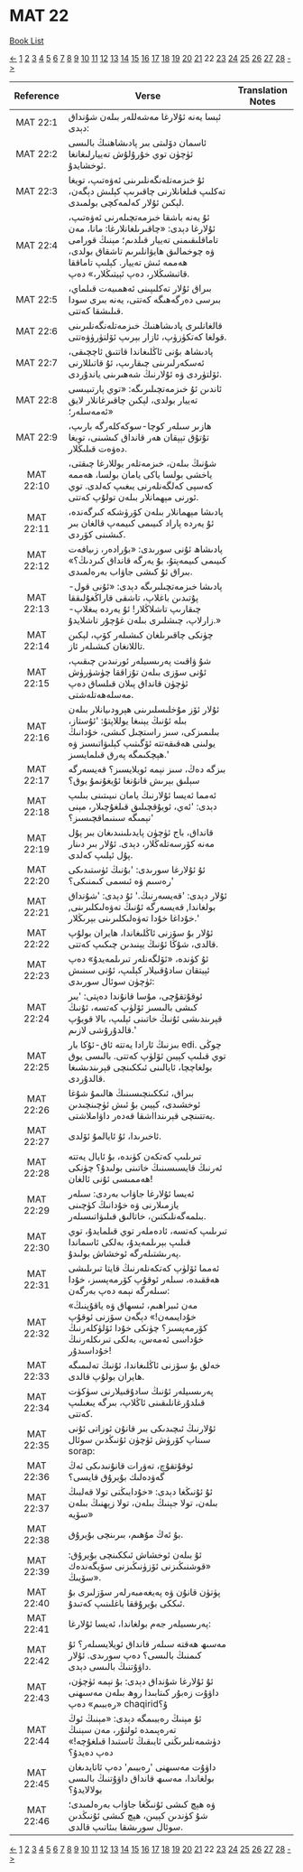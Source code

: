 # MAT 22
[Book List](../README.md)

[<-](./chapter_21.md) [1](./chapter_1.md) [2](./chapter_2.md) [3](./chapter_3.md) [4](./chapter_4.md) [5](./chapter_5.md) [6](./chapter_6.md) [7](./chapter_7.md) [8](./chapter_8.md) [9](./chapter_9.md) [10](./chapter_10.md) [11](./chapter_11.md) [12](./chapter_12.md) [13](./chapter_13.md) [14](./chapter_14.md) [15](./chapter_15.md) [16](./chapter_16.md) [17](./chapter_17.md) [18](./chapter_18.md) [19](./chapter_19.md) [20](./chapter_20.md) [21](./chapter_21.md) 22 [23](./chapter_23.md) [24](./chapter_24.md) [25](./chapter_25.md) [26](./chapter_26.md) [27](./chapter_27.md) [28](./chapter_28.md) [->](./chapter_23.md)

| Reference | Verse | Translation Notes |
|:---------:|-------|-------------------|
|MAT 22:1|ئېسا يەنە ئۇلارغا مەشەللەر بىلەن شۇنداق دېدى:||
|MAT 22:2|ئاسمان دۆلىتى بىر پادىشاھنىڭ بالىسى ئۈچۈن توي خۇرۇلۇش تەييارلىغانغا ئوخشايدۇ.||
|MAT 22:3|ئۇ خىزمەتلەنگەنلىرىنى ئەۋەتىپ، تويغا تەكلىپ قىلغانلارنى چاقىرىپ كېلىش دېگەن، لېكىن ئۇلار كەلمەكچى بولمىدى.||
|MAT 22:4|ئۇ يەنە باشقا خىزمەتچىلەرنى ئەۋەتىپ، ئۇلارغا دېدى: «چاقىرىلغانلارغا: مانا، مەن تاماقلىقىمنى تەييار قىلدىم؛ مېنىڭ قورامى ۋە چوخمالىق ھايۋانلىرىم تاشقاق بولدى، ھەممە ئىش تەييار. كېلىپ تاماققا قاتىشىڭلار، دەپ ئېيتىڭلار،» دەپ.||
|MAT 22:5|بىراق ئۇلار تەكلىپىنى ئەھمىيەت قىلماي، بىرسى دەرگەھىگە كەتتى، يەنە بىرى سودا قىلىشقا كەتتى.||
|MAT 22:6|قالغانلىرى پادىشاھنىڭ خىزمەتلەنگەنلىرىنى قولغا كەتكۈزۈپ، ئازار بېرىپ ئۆلتۈرۈۋەتتى.||
|MAT 22:7|پادىشاھ بۇنى ئاڭلىغاندا قاتتىق ئاچچىقى، ئەسكەرلىرىنى چىقارىپ، ئۇ قاتىللارنى ئۆلتۈردى ۋە ئۇلارنىڭ شەھىرىنى ياندۇردى.||
|MAT 22:8|ئاندىن ئۇ خىزمەتچىلىرىگە: «توي پارتىيىسى تەييار بولدى، لېكىن چاقىرغانلار لايق ئەمەسلەر؛»||
|MAT 22:9|ھازىر سىلەر كوچا-سوكەكلەرگە بارىپ، تۇتۇق تېپقان ھەر قانداق كىشىنى، تويغا دەۋەت قىلىڭلار.||
|MAT 22:10|شۇنىڭ بىلەن، خىزمەتلەر يوللارغا چىقتى، ياخشى بولسا ياكى يامان بولسا، ھەممە كەسپى كەلگەنلەرنى يىغىپ كەلدى. توي ئورنى مېھمانلار بىلەن تولۇپ كەتتى.||
|MAT 22:11|پادىشا مېھمانلار بىلەن كۆرۈشكە كىرگەندە، ئۇ يەردە پاراد كىيىمى كىيمەپ قالغان بىر كىشىنى كۆردى.||
|MAT 22:12|پادىشاھ ئۇنى سورىدى: «بۇرادەر، زىيافەت كىيىمى كىيمەپتۇ، بۇ يەرگە قانداق كىردىڭ؟» بىراق ئۇ كىشى جاۋاب بەرەلمىدى.||
|MAT 22:13|پادىشا خىزمەتچىلىرىگە دېدى: «ئۇنى قول-پۇتىدىن باغلاپ، تاشقى قاراڭغۇلىققا چىقارىپ تاشلاڭلار! ئۇ يەردە يىغلاپ-زارلاپ، چىشلىرى بىلەن غۇچۇر تاشلايدۇ.»||
|MAT 22:14|چۈنكى چاقىرىلغان كىشىلەر كۆپ، لېكىن تاللانغان كىشىلەر ئاز.||
|MAT 22:15|شۇ ۋاقىت پەرىسىيلەر ئورنىدىن چىقىپ، ئۇنى سۆزى بىلەن تۇزاققا چۈشۈرۈش ئۈچۈن قانداق پىلان قىلساق دەپ مەسلەھەتلەشتى.||
|MAT 22:16|ئۇلار ئۆز مۇخلىسلىرىنى ھېرودىيانلار بىلەن بىلە ئۇنىڭ يېنىغا يوللاپتۇ: 'ئۇستاز، بىلىمىزكى، سىز راستچىل كىشى، خۇدانىڭ يولىنى ھەقىقەتتە ئۆگىتىپ كېلىۋاتىسىز ۋە ھېچكىمگە پەرق قىلمايسىز.'||
|MAT 22:17|بىزگە دەڭ، سىز نېمە ئويلايسىز؟ قەيسەرگە سېلىق بېرىش قانۇنغا ئۇيغۇنمۇ يوق؟||
|MAT 22:18|ئەمما ئەيسا ئۇلارنىڭ يامان نىيىتىنى بىلىپ دېدى: 'ئەي، ئويۇقچىلىق قىلغۇچىلار، مېنى نېمىگە سىنىماقچىسىز؟'||
|MAT 22:19|قانداق، باج ئۈچۈن پايدىلىنىدىغان بىر پۇل مەنە كۆرسەتلەڭلار، دېدى. ئۇلار بىر دىنار پۇل ئېلىپ كەلدى.||
|MAT 22:20|ئۇ ئۇلارغا سورىدى: 'بۇنىڭ ئۈستىدىكى رەسىم ۋە ئىسمى كىمنىكى؟'||
|MAT 22:21|ئۇلار دېدى: 'قەيسەرنىڭ.' ئۇ دېدى: 'شۇنداق بولغاندا, قەيسەرگە ئۇنىڭ تەۋەلىكلىرىنى, خۇداغا خۇدا تەۋەلىكلىرىنى بېرىڭلار.'||
|MAT 22:22|ئۇلار بۇ سۆزنى ئاڭلىغاندا، ھايران بولۇپ قالدى، شۇڭا ئۇنىڭ يېنىدىن چىكىپ كەتتى.||
|MAT 22:23|ئۇ كۈندە، «ئۆلگەنلەر تىرىلمەيدۇ» دەپ ئېيتقان سادۇقىيلار كېلىپ، ئۇنى سىنىش ئۈچۈن سوئال سورىدى:||
|MAT 22:24|ئوقۇتقۇچى، مۇسا قانۇندا دەپتى: 'بىر كىشى بالىسىز ئۆلۈپ كەتسە، ئۇنىڭ قېرىندىشى ئۇنىڭ خاتىنى ئېلىپ، بالا قويۇپ قالدۇرۇشى لازىم.'||
|MAT 22:25|بىزنىڭ ئارادا يەتتە ئاق-ئۇكا بار edi. چوڭى توي قىلىپ كېيىن ئۆلۈپ كەتتى. بالىسى يوق بولغاچچا، ئايالىنى ئىككىنچى قېرىندىشىغا قالدۇردى.||
|MAT 22:26|بىراق، ئىككىنچىسىنىڭ ھالىمۇ شۇغا ئوخشىدى، كېيىن بۇ ئىش ئۈچىنچىدىن يەتتىنچى قېرىندااشقا قەدەر داۋاملاشتى.||
|MAT 22:27|ئاخىرىدا، ئۇ ئايالمۇ ئۆلدى.||
|MAT 22:28|تىرىلىپ كەتكەن كۈندە، بۇ ئايال يەتتە ئەرنىڭ قايسىسىنىڭ خاتىنى بولىدۇ؟ چۈنكى ھەممىسى ئۇنى ئالغان!||
|MAT 22:29|ئەيسا ئۇلارغا جاۋاب بەردى: سىلەر يازمىلارنى ۋە خۇدانىڭ كۈچىنى بىلمەگەنلىكتىن، خاتالىق قىلىۋاتىسىلەر.||
|MAT 22:30|تىرىلىپ كەتسە، ئادەملەر توي قىلمايدۇ، توي قىلىپ بېرىلمەيدۇ، بەلكى ئاسماندا پەرىشتىلەرگە ئوخشاش بولىدۇ.||
|MAT 22:31|ئەمما ئۆلۈپ كەتكەنلەرنىڭ قايتا تىرىلىشى ھەققىدە، سىلەر ئوقۇپ كۆرمەپسىز، خۇدا سىلەرگە نېمە دەپ بەرگەن:||
|MAT 22:32|«مەن ئىبراھىم، ئىسھاق ۋە ياقۇپنىڭ خۇدايىمەن!» دېگەن سۆزنى ئوقۇپ كۆرمەپسىز؟ چۈنكى خۇدا ئۆلۈكلەرنىڭ خۇداسى ئەمەس، بەلكى تىرىكلەرنىڭ خۇداسىدۇر!||
|MAT 22:33|خەلق بۇ سۆزنى ئاڭلىغاندا، ئۇنىڭ تەلىمىگە ھايران بولۇپ قالدى.||
|MAT 22:34|پەرىسىيلەر ئۇنىڭ سادۇقىيلارنى سۈكۈت قىلدۇرغانلىقىنى ئاڭلاپ، بىرگە يىغىلىپ كەتتى.||
|MAT 22:35|ئۇلارنىڭ ئىچىدىكى بىر قانۇن ئوزاتى ئۇنى سىناپ كۆرۈش ئۈچۈن ئۇنىڭدىن سوئال sorap:||
|MAT 22:36|ئوقۇتقۇچ، تەۋرات قانۇنىدىكى ئەڭ گەۋدەلىك بۇيرۇق قايسى؟||
|MAT 22:37|ئۇ ئۇنىڭغا دېدى: «خۇدايىڭنى تولا قەلبىڭ بىلەن، تولا جېنىڭ بىلەن، تولا زېھنىڭ بىلەن سۆيە»||
|MAT 22:38|بۇ ئەڭ مۇھىم، بىرىنچى بۇيرۇق.||
|MAT 22:39|ئۇ بىلەن ئوخشاش ئىككىنچى بۇيرۇق: «قوشنىڭىزنى ئۆزۈنىڭىزنى سۆيگەندەك سۆيىڭ».||
|MAT 22:40|پۈتۈن قانۇن ۋە پەيغەمبەرلەر سۆزلىرى بۇ ئىككى بۇيرۇققا باغلىنىپ كەتىدۇ.||
|MAT 22:41|پەرىسىيلەر جەم بولغاندا، ئەيسا ئۇلارغا:||
|MAT 22:42|مەسىھ ھەقتە سىلەر قانداق ئويلايسىلەر؟ ئۇ كىمنىڭ بالىسى؟ دەپ سورىدى. ئۇلار داۋۇتنىڭ بالىسى دېدى.||
|MAT 22:43|ئۇ ئۇلارغا شۇنداق دېدى: بۇ نېمە ئۈچۈن، داۋۇت زەبۇر كىتابىدا روھ بىلەن مەسىھنى «رەببىم» دەپ chaqiridۇ؟||
|MAT 22:44|ئۇ مېنىڭ رەببىمگە دېدى: «مېنىڭ ئوڭ تەرەپىمدە ئولتۇر، مەن سېنىڭ دۈشمەنلىرىڭنى ئايىقىڭ ئاستىدا قىلغۇچە!» دەپ دەيدۇ؟||
|MAT 22:45|داۋۇت مەسىھنى 'رەببىم' دەپ ئاتايدىغان بولغاندا، مەسىھ قانداق داۋۇتنىڭ بالىسى بولالايدۇ؟||
|MAT 22:46|ۋە ھېچ كىشى ئۇنىڭغا جاۋاب بەرەلمىدى؛ شۇ كۈندىن كېيىن، ھېچ كىشى ئۇنىڭدىن سوئال سورىشقا بىئاتىپ قالدى.||


[<-](./chapter_21.md) [1](./chapter_1.md) [2](./chapter_2.md) [3](./chapter_3.md) [4](./chapter_4.md) [5](./chapter_5.md) [6](./chapter_6.md) [7](./chapter_7.md) [8](./chapter_8.md) [9](./chapter_9.md) [10](./chapter_10.md) [11](./chapter_11.md) [12](./chapter_12.md) [13](./chapter_13.md) [14](./chapter_14.md) [15](./chapter_15.md) [16](./chapter_16.md) [17](./chapter_17.md) [18](./chapter_18.md) [19](./chapter_19.md) [20](./chapter_20.md) [21](./chapter_21.md) 22 [23](./chapter_23.md) [24](./chapter_24.md) [25](./chapter_25.md) [26](./chapter_26.md) [27](./chapter_27.md) [28](./chapter_28.md) [->](./chapter_23.md)